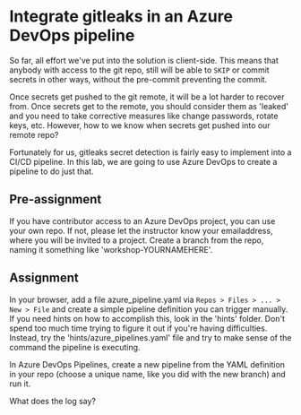 # Integrate gitleaks in an Azure DevOps pipeline

So far, all effort we've put into the solution is client-side. This means that anybody with access to the git repo, still will be able to `SKIP` or commit secrets in other ways, without the pre-commit preventing the commit.

Once secrets get pushed to the git remote, it will be a lot harder to recover from. Once secrets get to the remote, you should consider them as 'leaked' and you need to take corrective measures like change passwords, rotate keys, etc. However, how to we know when secrets get pushed into our remote repo?

Fortunately for us, gitleaks secret detection is fairly easy to implement into a CI/CD pipeline. In this lab, we are going to use Azure DevOps to create a pipeline to do just that.

## Pre-assignment
If you have contributor access to an Azure DevOps project, you can use your own repo. If not, please let the instructor know your emailaddress, where you will be invited to a project. Create a branch from the repo, naming it something like 'workshop-YOURNAMEHERE'.

## Assignment
In your browser, add a file azure_pipeline.yaml via `Repos > Files > ... > New > File` and create a simple pipeline definition you can trigger manually. If you need hints on how to accomplish this, look in the 'hints' folder. Don't spend too much time trying to figure it out if you're having difficulties. Instead, try the 'hints/azure_pipelines.yaml' file and try to make sense of the command the pipeline is executing.

In Azure DevOps Pipelines, create a new pipeline from the YAML definition in your repo (choose a unique name, like you did with the new branch) and run it. 

What does the log say?